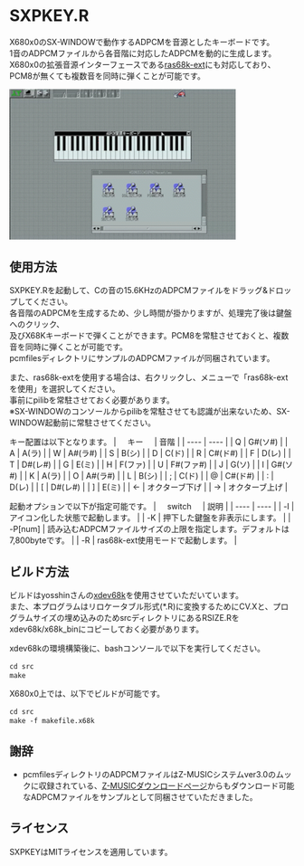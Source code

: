 # SXPKEY.R
X680x0のSX-WINDOWで動作するADPCMを音源としたキーボードです。  
1音のADPCMファイルから各音階に対応したADPCMを動的に生成します。  
X680x0の拡張音源インターフェースである[ras68k-ext](http://opmregisters.web.fc2.com/ras68k/)にも対応しており、PCM8が無くても複数音を同時に弾くことが可能です。

<img src="images/sxpkey.gif" width="400">


## 使用方法
SXPKEY.Rを起動して、Cの音の15.6KHzのADPCMファイルをドラッグ&ドロップしてください。  
各音階のADPCMを生成するため、少し時間が掛かりますが、処理完了後は鍵盤へのクリック、  
及びX68Kキーボードで弾くことができます。PCM8を常駐させておくと、複数音を同時に弾くことが可能です。  
pcmfilesディレクトリにサンプルのADPCMファイルが同梱されています。  

また、ras68k-extを使用する場合は、右クリックし、メニューで「ras68k-extを使用」を選択してください。  
事前にpilibを常駐させておく必要があります。  
※SX-WINDOWのコンソールからpilibを常駐させても認識が出来ないため、SX-WINDOW起動前に常駐させてください。

キー配置は以下となります。
| &nbsp;&nbsp;&nbsp;&nbsp;キー&nbsp;&nbsp;&nbsp;&nbsp; | 音階 |
| ---- | ---- |
|  Q  |  G#(ソ#)  |
|  A  |  A(ラ)  |
|  W  |  A#(ラ#)  |
|  S  |  B(シ)  |
|  D  |  C(ド)  |
|  R  |  C#(ド#)  |
|  F  |  D(レ)  |
|  T  |  D#(レ#)  |
|  G  |  E(ミ)  |
|  H  |  F(ファ)  |
|  U  |  F#(ファ#)  |
|  J  |  G(ソ)  |
|  I  |  G#(ソ#)  |
|  K  |  A(ラ)  |
|  O  |  A#(ラ#)  |
|  L  |  B(シ)  |
|  ;  |  C(ド)  |
|  @  |  C#(ド#)  |
|  :  |  D(レ)  |
|  \[  |  D#(レ#)  |
|  \]  |  E(ミ)  |
|  ←  |  オクターブ下げ  |
|  →  |  オクターブ上げ  |

起動オプションで以下が指定可能です。
| &nbsp;&nbsp;&nbsp;&nbsp;switch&nbsp;&nbsp;&nbsp;&nbsp; | 説明 |
| ---- | ---- |
|  -I   |  アイコン化した状態で起動します。  |
|  -K   |  押下した鍵盤を非表示にします。  |
|  -P\[num\]  |   読み込むADPCMファイルサイズの上限を指定します。デフォルトは7,800byteです。  |
|  -R  |   ras68k-ext使用モードで起動します。  |

## ビルド方法
ビルドはyosshinさんの[xdev68k](https://github.com/yosshin4004/xdev68k)を使用させていただいています。  
また、本プログラムはリロケータブル形式(*.R)に変換するためにCV.Xと、プログラムサイズの埋め込みのためsrcディレクトリにあるRSIZE.Rをxdev68k/x68k_binにコピーしておく必要があります。

xdev68kの環境構築後に、bashコンソールで以下を実行してください。
```
cd src
make
```

X680x0上では、以下でビルドが可能です。
```
cd src
make -f makefile.x68k
```

## 謝辞
- pcmfilesディレクトリのADPCMファイルはZ-MUSICシステムver3.0のムックに収録されている、[Z-MUSICダウンロードページ](http://www.z-z-z.jp/zmusic/library/ZM3DLPG.htm)からもダウンロード可能なADPCMファイルをサンプルとして同梱させていただきました。

## ライセンス
SXPKEYはMITライセンスを適用しています。
